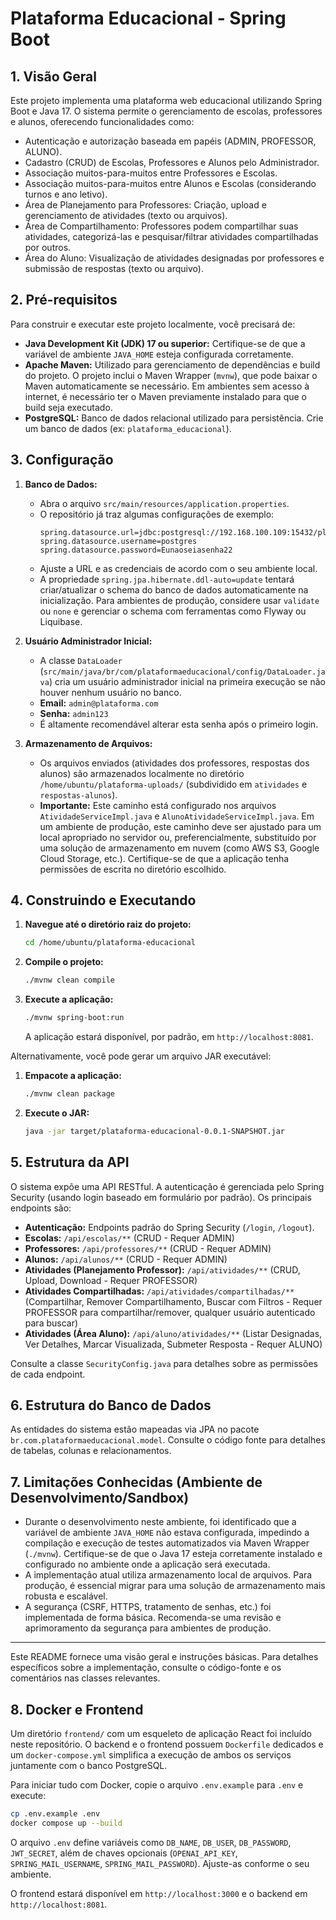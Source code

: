 # Plataforma Educacional - Spring Boot

## 1. Visão Geral

Este projeto implementa uma plataforma web educacional utilizando Spring Boot e Java 17. O sistema permite o gerenciamento de escolas, professores e alunos, oferecendo funcionalidades como:

*   Autenticação e autorização baseada em papéis (ADMIN, PROFESSOR, ALUNO).
*   Cadastro (CRUD) de Escolas, Professores e Alunos pelo Administrador.
*   Associação muitos-para-muitos entre Professores e Escolas.
*   Associação muitos-para-muitos entre Alunos e Escolas (considerando turnos e ano letivo).
*   Área de Planejamento para Professores: Criação, upload e gerenciamento de atividades (texto ou arquivos).
*   Área de Compartilhamento: Professores podem compartilhar suas atividades, categorizá-las e pesquisar/filtrar atividades compartilhadas por outros.
*   Área do Aluno: Visualização de atividades designadas por professores e submissão de respostas (texto ou arquivo).

## 2. Pré-requisitos

Para construir e executar este projeto localmente, você precisará de:

*   **Java Development Kit (JDK) 17 ou superior:** Certifique-se de que a variável de ambiente `JAVA_HOME` esteja configurada corretamente.
*   **Apache Maven:** Utilizado para gerenciamento de dependências e build do projeto. O projeto inclui o Maven Wrapper (`mvnw`), que pode baixar o Maven automaticamente se necessário. Em ambientes sem acesso à internet, é necessário ter o Maven previamente instalado para que o build seja executado.
*   **PostgreSQL:** Banco de dados relacional utilizado para persistência. Crie um banco de dados (ex: `plataforma_educacional`).

## 3. Configuração

1.  **Banco de Dados:**
    *   Abra o arquivo `src/main/resources/application.properties`.
    *   O repositório já traz algumas configurações de exemplo:
        ```properties
        spring.datasource.url=jdbc:postgresql://192.168.100.109:15432/plataformaeducacional
        spring.datasource.username=postgres
        spring.datasource.password=Eunaoseiasenha22
        ```
    *   Ajuste a URL e as credenciais de acordo com o seu ambiente local.
    *   A propriedade `spring.jpa.hibernate.ddl-auto=update` tentará criar/atualizar o schema do banco de dados automaticamente na inicialização. Para ambientes de produção, considere usar `validate` ou `none` e gerenciar o schema com ferramentas como Flyway ou Liquibase.

2.  **Usuário Administrador Inicial:**
    *   A classe `DataLoader` (`src/main/java/br/com/plataformaeducacional/config/DataLoader.java`) cria um usuário administrador inicial na primeira execução se não houver nenhum usuário no banco.
    *   **Email:** `admin@plataforma.com`
    *   **Senha:** `admin123`
    *   É altamente recomendável alterar esta senha após o primeiro login.

3.  **Armazenamento de Arquivos:**
    *   Os arquivos enviados (atividades dos professores, respostas dos alunos) são armazenados localmente no diretório `/home/ubuntu/plataforma-uploads/` (subdividido em `atividades` e `respostas-alunos`).
    *   **Importante:** Este caminho está configurado nos arquivos `AtividadeServiceImpl.java` e `AlunoAtividadeServiceImpl.java`. Em um ambiente de produção, este caminho deve ser ajustado para um local apropriado no servidor ou, preferencialmente, substituído por uma solução de armazenamento em nuvem (como AWS S3, Google Cloud Storage, etc.). Certifique-se de que a aplicação tenha permissões de escrita no diretório escolhido.

## 4. Construindo e Executando

1.  **Navegue até o diretório raiz do projeto:**
    ```bash
    cd /home/ubuntu/plataforma-educacional
    ```
2.  **Compile o projeto:**
    ```bash
    ./mvnw clean compile
    ```
3.  **Execute a aplicação:**
    ```bash
    ./mvnw spring-boot:run
    ```
    A aplicação estará disponível, por padrão, em `http://localhost:8081`.

Alternativamente, você pode gerar um arquivo JAR executável:

1.  **Empacote a aplicação:**
    ```bash
    ./mvnw clean package
    ```
2.  **Execute o JAR:**
    ```bash
    java -jar target/plataforma-educacional-0.0.1-SNAPSHOT.jar
    ```

## 5. Estrutura da API

O sistema expõe uma API RESTful. A autenticação é gerenciada pelo Spring Security (usando login baseado em formulário por padrão). Os principais endpoints são:

*   **Autenticação:** Endpoints padrão do Spring Security (`/login`, `/logout`).
*   **Escolas:** `/api/escolas/**` (CRUD - Requer ADMIN)
*   **Professores:** `/api/professores/**` (CRUD - Requer ADMIN)
*   **Alunos:** `/api/alunos/**` (CRUD - Requer ADMIN)
*   **Atividades (Planejamento Professor):** `/api/atividades/**` (CRUD, Upload, Download - Requer PROFESSOR)
*   **Atividades Compartilhadas:** `/api/atividades/compartilhadas/**` (Compartilhar, Remover Compartilhamento, Buscar com Filtros - Requer PROFESSOR para compartilhar/remover, qualquer usuário autenticado para buscar)
*   **Atividades (Área Aluno):** `/api/aluno/atividades/**` (Listar Designadas, Ver Detalhes, Marcar Visualizada, Submeter Resposta - Requer ALUNO)

Consulte a classe `SecurityConfig.java` para detalhes sobre as permissões de cada endpoint.

## 6. Estrutura do Banco de Dados

As entidades do sistema estão mapeadas via JPA no pacote `br.com.plataformaeducacional.model`. Consulte o código fonte para detalhes de tabelas, colunas e relacionamentos.

## 7. Limitações Conhecidas (Ambiente de Desenvolvimento/Sandbox)

*   Durante o desenvolvimento neste ambiente, foi identificado que a variável de ambiente `JAVA_HOME` não estava configurada, impedindo a compilação e execução de testes automatizados via Maven Wrapper (`./mvnw`). Certifique-se de que o Java 17 esteja corretamente instalado e configurado no ambiente onde a aplicação será executada.
*   A implementação atual utiliza armazenamento local de arquivos. Para produção, é essencial migrar para uma solução de armazenamento mais robusta e escalável.
*   A segurança (CSRF, HTTPS, tratamento de senhas, etc.) foi implementada de forma básica. Recomenda-se uma revisão e aprimoramento da segurança para ambientes de produção.

---

Este README fornece uma visão geral e instruções básicas. Para detalhes específicos sobre a implementação, consulte o código-fonte e os comentários nas classes relevantes.

## 8. Docker e Frontend

Um diretório `frontend/` com um esqueleto de aplicação React foi incluído neste repositório. O backend e o frontend possuem `Dockerfile` dedicados e um `docker-compose.yml` simplifica a execução de ambos os serviços juntamente com o banco PostgreSQL.

Para iniciar tudo com Docker, copie o arquivo `.env.example` para `.env` e execute:

```bash
cp .env.example .env
docker compose up --build
```

O arquivo `.env` define variáveis como `DB_NAME`, `DB_USER`, `DB_PASSWORD`, `JWT_SECRET`, além de chaves opcionais (`OPENAI_API_KEY`, `SPRING_MAIL_USERNAME`, `SPRING_MAIL_PASSWORD`). Ajuste-as conforme o seu ambiente.

O frontend estará disponível em `http://localhost:3000` e o backend em `http://localhost:8081`.

